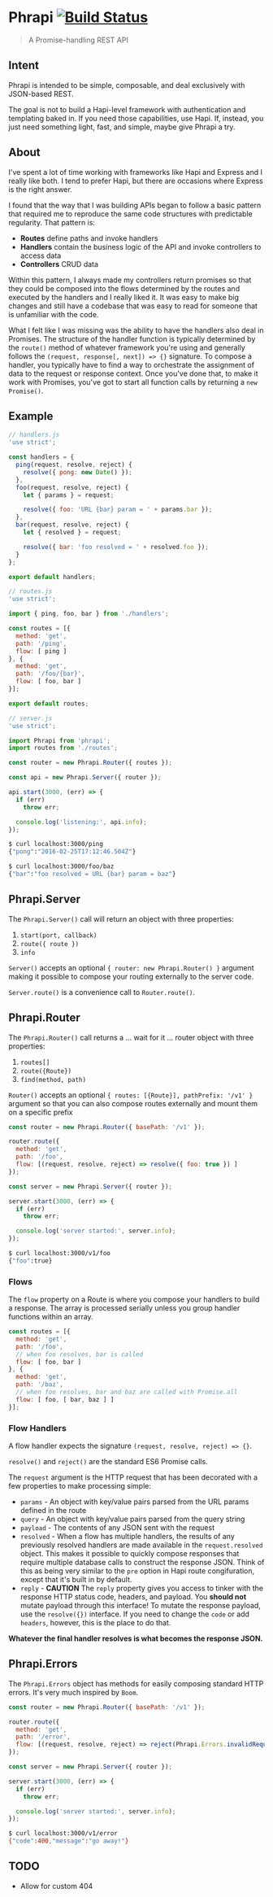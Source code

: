 # Phrapi [![Build Status](https://secure.travis-ci.org/ben-bradley/phrapi.png?branch=master)](https://travis-ci.org/ben-bradley/phrapi)

> A Promise-handling REST API

## Intent

Phrapi is intended to be simple, composable, and deal exclusively with JSON-based REST.

The goal is not to build a Hapi-level framework with authentication and templating baked in.  If you need those capabilities, use Hapi.  If, instead, you just need something light, fast, and simple, maybe give Phrapi a try.

## About

I've spent a lot of time working with frameworks like Hapi and Express and I really like both.  I tend to prefer Hapi, but there are occasions where Express is the right answer.

I found that the way that I was building APIs began to follow a basic pattern that required me to reproduce the same code structures with predictable regularity.  That pattern is:

- __Routes__ define paths and invoke handlers
- __Handlers__ contain the business logic of the API and invoke controllers to access data
- __Controllers__ CRUD data

Within this pattern, I always made my controllers return promises so that they could be composed into the flows determined by the routes and executed by the handlers and I really liked it.  It was easy to make big changes and still have a codebase that was easy to read for someone that is unfamiliar with the code.

What I felt like I was missing was the ability to have the handlers also deal in Promises.  The structure of the handler function is typically determined by the `route()` method of whatever framework you're using and generally follows the `(request, response[, next]) => {}` signature.  To compose a handler, you typically have to find a way to orchestrate the assignment of data to the request or response context.  Once you've done that, to make it work with Promises, you've got to start all function calls by returning a `new Promise()`.

## Example

```javascript
// handlers.js
'use strict';

const handlers = {
  ping(request, resolve, reject) {
    resolve({ pong: new Date() });
  },
  foo(request, resolve, reject) {
    let { params } = request;

    resolve({ foo: 'URL {bar} param = ' + params.bar });
  },
  bar(request, resolve, reject) {
    let { resolved } = request;

    resolve({ bar: 'foo resolved = ' + resolved.foo });
  }
};

export default handlers;
```

```javascript
// routes.js
'use strict';

import { ping, foo, bar } from './handlers';

const routes = [{
  method: 'get',
  path: '/ping',
  flow: [ ping ]
}, {
  method: 'get',
  path: '/foo/{bar}',
  flow: [ foo, bar ]
}];

export default routes;
```

```javascript
// server.js
'use strict';

import Phrapi from 'phrapi';
import routes from './routes';

const router = new Phrapi.Router({ routes });

const api = new Phrapi.Server({ router });

api.start(3000, (err) => {
  if (err)
    throw err;

  console.log('listening:', api.info);
});
```

```bash
$ curl localhost:3000/ping
{"pong":"2016-02-25T17:12:46.504Z"}

$ curl localhost:3000/foo/baz
{"bar":"foo resolved = URL {bar} param = baz"}
```

## Phrapi.Server

The `Phrapi.Server()` call will return an object with three properties:

1. `start(port, callback)`
2. `route({ route })`
3. `info`

`Server()` accepts an optional `{ router: new Phrapi.Router() }` argument making it possible to compose your routing externally to the server code.

`Server.route()` is a convenience call to `Router.route()`.

## Phrapi.Router

The `Phrapi.Router()` call returns a ... wait for it ... router object with three properties:

1. `routes[]`
2. `route({Route})`
3. `find(method, path)`

`Router()` accepts an optional `{ routes: [{Route}], pathPrefix: '/v1' }` argument so that you can also compose routes externally and mount them on a specific prefix

```javascript
const router = new Phrapi.Router({ basePath: '/v1' });

router.route({
  method: 'get',
  path: '/foo',
  flow: [(request, resolve, reject) => resolve({ foo: true }) ]
});

const server = new Phrapi.Server({ router });

server.start(3000, (err) => {
  if (err)
    throw err;

  console.log('server started:', server.info);
});
```

```bash
$ curl localhost:3000/v1/foo
{"foo":true}
```

### Flows

The `flow` property on a Route is where you compose your handlers to build a response.  The array is processed serially unless you group handler functions within an array.

```javascript
const routes = [{
  method: 'get',
  path: '/foo',
  // when foo resolves, bar is called
  flow: [ foo, bar ]
}, {
  method: 'get',
  path: '/baz',
  // when foo resolves, bar and baz are called with Promise.all
  flow: [ foo, [ bar, baz ] ]
}];
```

### Flow Handlers

A flow handler expects the signature `(request, resolve, reject) => {}`.

`resolve()` and `reject()` are the standard ES6 Promise calls.

The `request` argument is the HTTP request that has been decorated with a few properties to make processing simple:

- `params` - An object with key/value pairs parsed from the URL params defined in the route
- `query` - An object with key/value pairs parsed from the query string
- `payload` - The contents of any JSON sent with the request
- `resolved` - When a flow has multiple handlers, the results of any previously resolved handlers are made available in the `request.resolved` object.  This makes it possible to quickly compose responses that require multiple database calls to construct the response JSON.  Think of this as being very similar to the `pre` option in Hapi route congifuration, except that it's built in by default.
- `reply` - __CAUTION__ The `reply` property gives you access to tinker with the response HTTP status code, headers, and payload.  You __should not__ mutate payload through this interface!  To mutate the response payload, use the `resolve({})` interface.  If you need to change the `code` or add `headers`, however, this is the place to do that.

__Whatever the final handler resolves is what becomes the response JSON.__

## Phrapi.Errors

The `Phrapi.Errors` object has methods for easily composing standard HTTP errors.  It's very much inspired by `Boom`.

```javascript
const router = new Phrapi.Router({ basePath: '/v1' });

router.route({
  method: 'get',
  path: '/error',
  flow: [(request, resolve, reject) => reject(Phrapi.Errors.invalidRequest('go away!')) ]
});

const server = new Phrapi.Server({ router });

server.start(3000, (err) => {
  if (err)
    throw err;

  console.log('server started:', server.info);
});
```

```bash
$ curl localhost:3000/v1/error
{"code":400,"message":"go away!"}
```

## TODO

- Allow for custom 404

